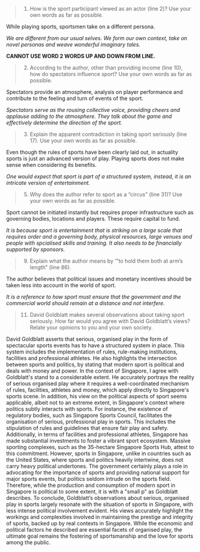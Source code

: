 > 1. How is the sport participant viewed as an actor (line 2)? Use your own words as far as possible.

While playing sports, sportsmen take on a different persona.

*We are different from our usual selves. We form our own context, take on novel personas and weave wonderful imaginary tales.*

**CANNOT USE WORD 2 WORDS UP AND DOWN FROM LINE.**

> 2. According to the author, other than providing income (line 10), how do spectators influence sport? Use your own words as far as possible.

Spectators provide an atmosphere, analysis on player performance and contribute to the feeling and turn of events of the sport.

*Spectators serve as the rousing collective voice, providing cheers and applause adding to the atmosphere. They talk about the game and effectively determine the direction of the sport.*

> 3. Explain the apparent contradiction in taking sport seriously (line 17). Use your own words as far as possible.

Even though the rules of sports have been clearly laid out, in actuality sports is just an advanced version of play. Playing sports does not make sense when considering its benefits.

*One would expect that sport is part of a structured system, instead, it is an intricate version of entertainment.*

> 5. Why does the author refer to sport as a “circus” (line 31)? Use your own words as far as possible.

Sport cannot be initiated instantly but requires proper infrastructure such as governing bodies, locations and players. These require capital to fund.

*It is because sport is entertainment that is striking on a large scale that requires order and a governing body, physical resources, large venues and people with spcialised skills and training. It also needs to be financially supported by sponsors.*

> 9. Explain what the author means by ‘”to hold them both at arm’s length” (line 86).

The author believes that political issues and monetary incentives should be taken less into account in the world of sport.

*It is a reference to how sport must ensure that the government and the commercial world should remain at a distance and not interfere.*

> 11. David Goldblatt makes several observations about taking sport seriously. How far would you agree with David Goldblatt’s views? Relate your opinions to you and your own society.

David Goldblatt asserts that serious, organised play in the form of spectacular sports events has to have a structured system in place. This system includes the implementation of rules, rule-making institutions, facilities and professional athletes. He also highlights the intersection between sports and politics, by stating that modern sport is political and deals with money and power. In the context of Singapore, I agree with Goldblatt's stand to a considerable extent. He accurately portrays the reality of serious organised play where it requires a well-coordinated mechanism of rules, facilities, athletes and money, which apply directly to Singapore's sports scene. In addition, his view on the political aspects of sport seems applicable, albeit not to an extreme extent, in Singapore's context where politics subtly interacts with sports. For instance, the existence of regulatory bodies, such as Singapore Sports Council, facilitates the organisation of serious, professional play in sports. This includes the stipulation of rules and guidelines that ensure fair play and safety. Additionally, in terms of facilities and professional athletes, Singapore has made substantial investments to foster a vibrant sport ecosystem. Massive sporting complexes, such as the 35-hectare Singapore Sports Hub, attest to this commitment. However, sports in Singapore, unlike in countries such as the United States, where sports and politics heavily intertwine, does not carry heavy political undertones. The government certainly plays a role in advocating for the importance of sports and providing national support for major sports events, but politics seldom intrude on the sports field. Therefore, while the production and consumption of modern sport in Singapore is political to some extent, it is with a "small p" as Goldblatt describes. To conclude, Goldblatt’s observations about serious, organised play in sports largely resonate with the situation of sports in Singapore, with less intense political involvement evident. His views accurately highlight the workings and complexities involved in maintaining the prestige and integrity of sports, backed up by real contexts in Singapore. While the economic and political factors he described are essential facets of organised play, the ultimate goal remains the fostering of sportsmanship and the love for sports among the public.